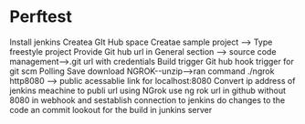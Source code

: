 # Perftest
Install jenkins
Createa GIt Hub space
Creatae sample project --> Type freestyle project
Provide Git hub url in General section --> source code management-->.git url with credentials
Build trigger Git hub hook trigger for git scm Polling
Save
download NGROK--unzip-->ran command ./ngrok http8080 --> public acessablie link for localhost:8080
Convert ip address of jenkins meachine to publi url using NGrok
use ng rok url in github without 8080 in webhook and sestablish connection to jenkins
do changes to the code an commit
lookout for the build in junkins server
